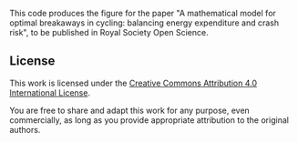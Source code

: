 This code produces the figure for the paper "A mathematical model for optimal breakaways in cycling: balancing energy expenditure and crash risk", to be published in Royal Society Open Science.

## License

This work is licensed under the [Creative Commons Attribution 4.0 International License](http://creativecommons.org/licenses/by/4.0/). 

You are free to share and adapt this work for any purpose, even commercially, as long as you provide appropriate attribution to the original authors. 
